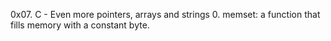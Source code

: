0x07. C - Even more pointers, arrays and strings
0. memset: a function that fills memory with a constant byte.
